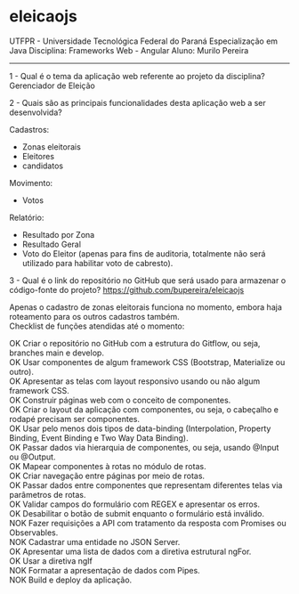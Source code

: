 # eleicaojs

UTFPR - Universidade Tecnológica Federal do Paraná
Especialização em Java
Disciplina: Frameworks Web - Angular
Aluno: Murilo Pereira

---

1 - Qual é o tema da aplicação web referente ao projeto da disciplina?
Gerenciador de Eleição

2 - Quais são as principais funcionalidades desta aplicação web a ser desenvolvida?

Cadastros:
- Zonas eleitorais
- Eleitores
- candidatos

Movimento:
- Votos

Relatório: 
- Resultado por Zona
- Resultado Geral
- Voto do Eleitor (apenas para fins de auditoria, totalmente não será utilizado para habilitar voto de cabresto).

3 - Qual é o link do repositório no GitHub que será usado para armazenar o código-fonte do projeto?
https://github.com/bupereira/eleicaojs
  
Apenas o cadastro de zonas eleitorais funciona no momento, embora haja roteamento para os outros cadastros também.  
Checklist de funções atendidas até o momento:  
  
OK Criar o repositório no GitHub com a estrutura do Gitflow, ou seja, branches main e develop.  
OK Usar componentes de algum framework CSS (Bootstrap, Materialize ou outro).  
OK Apresentar as telas com layout responsivo usando ou não algum framework CSS.  
OK Construir páginas web com o conceito de componentes.  
OK Criar o layout da aplicação com componentes, ou seja, o cabeçalho e rodapé precisam ser componentes.  
OK Usar pelo menos dois tipos de data-binding (Interpolation, Property Binding, Event Binding e Two Way Data Binding).  
OK Passar dados via hierarquia de componentes, ou seja, usando @Input ou @Output.  
OK Mapear componentes à rotas no módulo de rotas.  
OK Criar navegação entre páginas por meio de rotas.  
OK Passar dados entre componentes que representam diferentes telas via parâmetros de rotas.  
OK Validar campos do formulário com REGEX e apresentar os erros.  
OK Desabilitar o botão de submit enquanto o formulário está inválido.  
NOK Fazer requisições a API com tratamento da resposta com Promises ou Observables.  
NOK Cadastrar uma entidade no JSON Server.  
OK Apresentar uma lista de dados com a diretiva estrutural ngFor.  
OK Usar a diretiva ngIf  
NOK Formatar a apresentação de dados com Pipes.  
NOK Build e deploy da aplicação.
